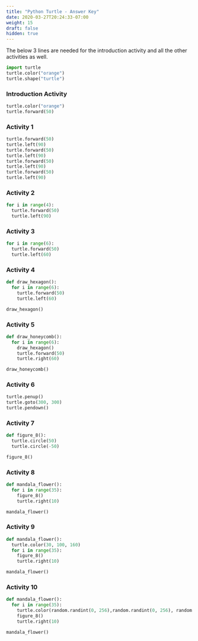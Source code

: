 ```yaml
---
title: "Python Turtle - Answer Key"
date: 2020-03-27T20:24:33-07:00
weight: 15
draft: false
hidden: true
---
```


The below 3 lines are needed for the introduction activity and all the other activities as well. 

```python
import turtle
turtle.color("orange")
turtle.shape("turtle")
```

### Introduction Activity
```python
turtle.color("orange")
turtle.forward(50)
```

### Activity 1
```python
turtle.forward(50)
turtle.left(90)
turtle.forward(50)
turtle.left(90)
turtle.forward(50)
turtle.left(90)
turtle.forward(50)
turtle.left(90)
```

### Activity 2
```python
for i in range(4):
  turtle.forward(50)
  turtle.left(90)
```

### Activity 3
```python
for i in range(6):
  turtle.forward(50)
  turtle.left(60)
```

### Activity 4
```python
def draw_hexagon():
  for i in range(6):
    turtle.forward(50)
    turtle.left(60)

draw_hexagon()
```

### Activity 5
```python
def draw_honeycomb():
  for i in range(6):
    draw_hexagon()
    turtle.forward(50)
    turtle.right(60)

draw_honeycomb()
```

### Activity 6
```python
turtle.penup()
turtle.goto(300, 300)
turtle.pendown()
```

### Activity 7
```python
def figure_8():
  turtle.circle(50)
  turtle.circle(-50)

figure_8()
```

### Activity 8
```python
def mandala_flower():
  for i in range(35):
    figure_8()
    turtle.right(10)

mandala_flower()
```

### Activity 9
```python
def mandala_flower():
  turtle.color(30, 100, 160)
  for i in range(35):
    figure_8()
    turtle.right(10)

mandala_flower()
```

### Activity 10
```python
def mandala_flower():
  for i in range(35):
    turtle.color(random.randint(0, 256),random.randint(0, 256), random.randint(0, 256)) 
    figure_8()
    turtle.right(10)

mandala_flower()
```

